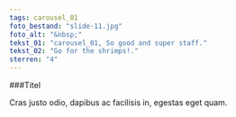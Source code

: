 ```yaml
---
tags: carousel_01
foto_bestand: "slide-11.jpg"
foto_alt: "&nbsp;"
tekst_01: "carousel_01, So good and super staff."
tekst_02: "Go for the shrimps!."
sterren: "4"
---
```


###Titel

Cras justo odio, dapibus ac facilisis in, egestas eget quam.
